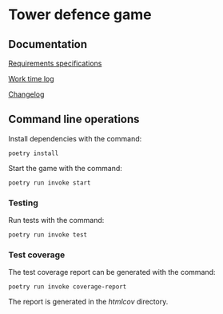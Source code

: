 # Tower defence game

## Documentation
[Requirements specifications](https://github.com/PatrickSalmi/Tower-defence-game/blob/master/documentation/requirements_specifications.md)

[Work time log](https://github.com/PatrickSalmi/Tower-defence-game/blob/master/documentation/work_time_log.md)

[Changelog](https://github.com/PatrickSalmi/Tower-defence-game/blob/master/documentation/changelog.md)

## Command line operations

Install dependencies with the command:
```
poetry install
```
Start the game with the command:
```
poetry run invoke start
```
### Testing

Run tests with the command:
```
poetry run invoke test
```
### Test coverage

The test coverage report can be generated with the command:
```
poetry run invoke coverage-report
```
The report is generated in the *htmlcov* directory.
